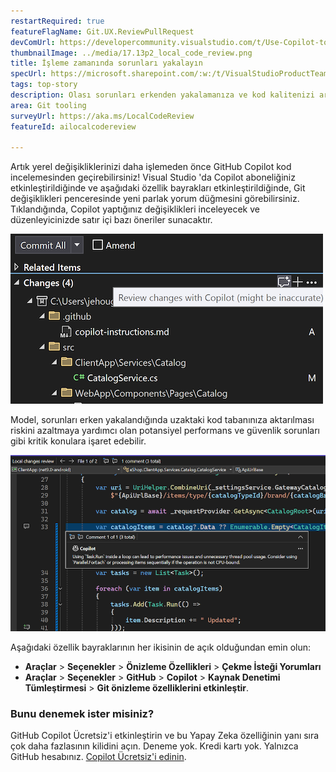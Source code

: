```yaml
---
restartRequired: true
featureFlagName: Git.UX.ReviewPullRequest
devComUrl: https://developercommunity.visualstudio.com/t/Use-Copilot-to-review-commit/10575248?q=code+review
thumbnailImage: ../media/17.13p2_local_code_review.png
title: İşleme zamanında sorunları yakalayın
specUrl: https://microsoft.sharepoint.com/:w:/t/VisualStudioProductTeam/EWl1PdajOx1ImPgEUYMxF9QBeXLkJ5J7dHCA0rb_-b8uBQ?e=Z3zWG3
tags: top-story
description: Olası sorunları erkenden yakalamanıza ve kod kalitenizi artırmanıza yardımcı olacak kod değişiklikleriniz için GitHub Copilot destekli öneriler alın.
area: Git tooling
surveyUrl: https://aka.ms/LocalCodeReview
featureId: ailocalcodereview

---
```



Artık yerel değişikliklerinizi daha işlemeden önce GitHub Copilot kod incelemesinden geçirebilirsiniz! Visual Studio 'da Copilot aboneliğiniz etkinleştirildiğinde ve aşağıdaki özellik bayrakları etkinleştirildiğinde, Git değişiklikleri penceresinde yeni parlak yorum düğmesini görebilirsiniz. Tıklandığında, Copilot yaptığınız değişiklikleri inceleyecek ve düzenleyicinizde satır içi bazı öneriler sunacaktır.

![17.13P2 Yerel Kod İnceleme Düğmesi](../media/17.13p2_local_code_review-button.png)

Model, sorunları erken yakalandığında uzaktaki kod tabanınıza aktarılması riskini azaltmaya yardımcı olan potansiyel performans ve güvenlik sorunları gibi kritik konulara işaret edebilir.

![Yerel kod inceleme yorumu](../media/17.13p2_local_code_review.png)

Aşağıdaki özellik bayraklarının her ikisinin de açık olduğundan emin olun:

- **Araçlar** > **Seçenekler** > **Önizleme Özellikleri** > **Çekme İsteği Yorumları**
- **Araçlar** > **Seçenekler** > **GitHub** > **Copilot** > **Kaynak Denetimi Tümleştirmesi** > **Git önizleme özelliklerini etkinleştir**.

### Bunu denemek ister misiniz?
GitHub Copilot Ücretsiz'i etkinleştirin ve bu Yapay Zeka özelliğinin yanı sıra çok daha fazlasının kilidini açın.
 Deneme yok. Kredi kartı yok. Yalnızca GitHub hesabınız. [Copilot Ücretsiz'i edinin](vscmd://View.GitHub.Copilot.Chat).
